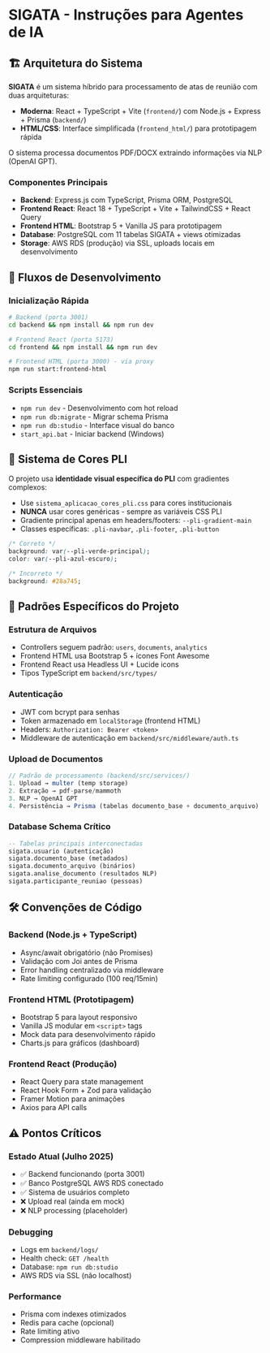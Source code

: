 # SIGATA - Instruções para Agentes de IA

## 🏗️ Arquitetura do Sistema

**SIGATA** é um sistema híbrido para processamento de atas de reunião com duas arquiteturas:
- **Moderna**: React + TypeScript + Vite (`frontend/`) com Node.js + Express + Prisma (`backend/`)
- **HTML/CSS**: Interface simplificada (`frontend_html/`) para prototipagem rápida

O sistema processa documentos PDF/DOCX extraindo informações via NLP (OpenAI GPT).

### Componentes Principais
- **Backend**: Express.js com TypeScript, Prisma ORM, PostgreSQL
- **Frontend React**: React 18 + TypeScript + Vite + TailwindCSS + React Query
- **Frontend HTML**: Bootstrap 5 + Vanilla JS para prototipagem
- **Database**: PostgreSQL com 11 tabelas SIGATA + views otimizadas
- **Storage**: AWS RDS (produção) via SSL, uploads locais em desenvolvimento

## 🚀 Fluxos de Desenvolvimento

### Inicialização Rápida
```bash
# Backend (porta 3001)
cd backend && npm install && npm run dev

# Frontend React (porta 5173)
cd frontend && npm install && npm run dev

# Frontend HTML (porta 3000) - via proxy
npm run start:frontend-html
```

### Scripts Essenciais
- `npm run dev` - Desenvolvimento com hot reload
- `npm run db:migrate` - Migrar schema Prisma
- `npm run db:studio` - Interface visual do banco
- `start_api.bat` - Iniciar backend (Windows)

## 🎨 Sistema de Cores PLI

O projeto usa **identidade visual específica do PLI** com gradientes complexos:
- Use `sistema_aplicacao_cores_pli.css` para cores institucionais
- **NUNCA** usar cores genéricas - sempre as variáveis CSS PLI
- Gradiente principal apenas em headers/footers: `--pli-gradient-main`
- Classes específicas: `.pli-navbar`, `.pli-footer`, `.pli-button`

```css
/* Correto */
background: var(--pli-verde-principal);
color: var(--pli-azul-escuro);

/* Incorreto */
background: #28a745;
```

## 🔧 Padrões Específicos do Projeto

### Estrutura de Arquivos
- Controllers seguem padrão: `users`, `documents`, `analytics`
- Frontend HTML usa Bootstrap 5 + ícones Font Awesome
- Frontend React usa Headless UI + Lucide icons
- Tipos TypeScript em `backend/src/types/`

### Autenticação
- JWT com bcrypt para senhas
- Token armazenado em `localStorage` (frontend HTML)
- Headers: `Authorization: Bearer <token>`
- Middleware de autenticação em `backend/src/middleware/auth.ts`

### Upload de Documentos
```typescript
// Padrão de processamento (backend/src/services/)
1. Upload → multer (temp storage)
2. Extração → pdf-parse/mammoth
3. NLP → OpenAI GPT
4. Persistência → Prisma (tabelas documento_base + documento_arquivo)
```

### Database Schema Crítico
```sql
-- Tabelas principais interconectadas
sigata.usuario (autenticação)
sigata.documento_base (metadados)
sigata.documento_arquivo (binários)
sigata.analise_documento (resultados NLP)
sigata.participante_reuniao (pessoas)
```

## 🛠️ Convenções de Código

### Backend (Node.js + TypeScript)
- Async/await obrigatório (não Promises)
- Validação com Joi antes de Prisma
- Error handling centralizado via middleware
- Rate limiting configurado (100 req/15min)

### Frontend HTML (Prototipagem)
- Bootstrap 5 para layout responsivo
- Vanilla JS modular em `<script>` tags
- Mock data para desenvolvimento rápido
- Charts.js para gráficos (dashboard)

### Frontend React (Produção)
- React Query para state management
- React Hook Form + Zod para validação
- Framer Motion para animações
- Axios para API calls

## ⚠️ Pontos Críticos

### Estado Atual (Julho 2025)
- ✅ Backend funcionando (porta 3001)
- ✅ Banco PostgreSQL AWS RDS conectado
- ✅ Sistema de usuários completo
- ❌ Upload real (ainda em mock)
- ❌ NLP processing (placeholder)

### Debugging
- Logs em `backend/logs/`
- Health check: `GET /health`
- Database: `npm run db:studio`
- AWS RDS via SSL (não localhost)

### Performance
- Prisma com indexes otimizados
- Redis para cache (opcional)
- Rate limiting ativo
- Compression middleware habilitado

